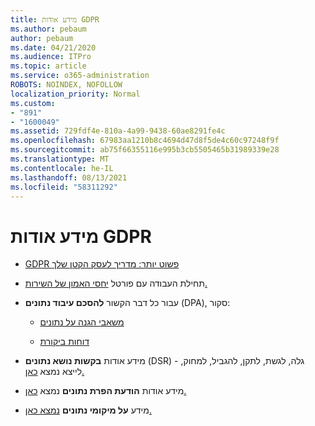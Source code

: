 ```yaml
---
title: מידע אודות GDPR
ms.author: pebaum
author: pebaum
ms.date: 04/21/2020
ms.audience: ITPro
ms.topic: article
ms.service: o365-administration
ROBOTS: NOINDEX, NOFOLLOW
localization_priority: Normal
ms.custom:
- "891"
- "1600049"
ms.assetid: 729fdf4e-810a-4a99-9438-60ae8291fe4c
ms.openlocfilehash: 67983aa1210b8c4694d47d8f5de4c60c97248f9f
ms.sourcegitcommit: ab75f66355116e995b3cb5505465b31989339e28
ms.translationtype: MT
ms.contentlocale: he-IL
ms.lasthandoff: 08/13/2021
ms.locfileid: "58311292"
---
```

# <a name="information-about-gdpr"></a>מידע אודות GDPR

- [GDPR פשוט יותר: מדריך לעסק הקטן שלך](https://docs.microsoft.com/microsoft-365/admin/security-and-compliance/gdpr-compliance)

- תחילת העבודה עם פורטל [יחסי האמון של השירות.](https://servicetrust.microsoft.com/ViewPage/GDPRGetStarted)

- עבור כל דבר הקשור **להסכם עיבוד נתונים** (DPA), סקור:

  - [משאבי הגנה על נתונים](https://servicetrust.microsoft.com/ViewPage/TrustDocuments)

  - [דוחות ביקורת](https://servicetrust.microsoft.com/ViewPage/MSComplianceGuide)

- מידע אודות **בקשות נושא נתונים** (DSR) - גלה, לגשת, לתקן, להגביל, למחוק, לייצא נמצא [כאן.](https://docs.microsoft.com/microsoft-365/compliance/gdpr-dsr-office365)

- מידע אודות **הודעת הפרת נתונים** נמצא [כאן.](https://servicetrust.microsoft.com/ViewPage/GDPRBreach)

- מידע **על מיקומי נתונים** [נמצא כאן.](https://products.office.com/where-is-your-data-located?ms.officeurl=datamaps&amp;geo=All#All)
